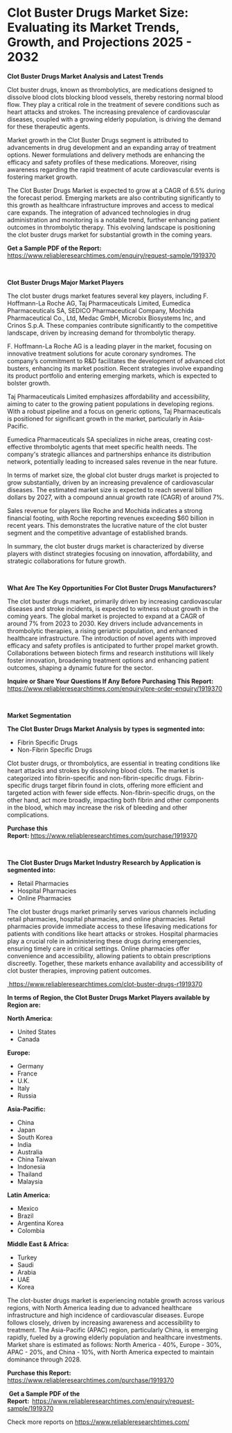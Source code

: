 <p><h1>Clot Buster Drugs Market Size: Evaluating its Market Trends, Growth, and Projections 2025 - 2032</h1></p><p><strong>Clot Buster Drugs Market Analysis and Latest Trends</strong></p>
<p><p>Clot buster drugs, known as thrombolytics, are medications designed to dissolve blood clots blocking blood vessels, thereby restoring normal blood flow. They play a critical role in the treatment of severe conditions such as heart attacks and strokes. The increasing prevalence of cardiovascular diseases, coupled with a growing elderly population, is driving the demand for these therapeutic agents.</p><p>Market growth in the Clot Buster Drugs segment is attributed to advancements in drug development and an expanding array of treatment options. Newer formulations and delivery methods are enhancing the efficacy and safety profiles of these medications. Moreover, rising awareness regarding the rapid treatment of acute cardiovascular events is fostering market growth.</p><p>The Clot Buster Drugs Market is expected to grow at a CAGR of 6.5% during the forecast period. Emerging markets are also contributing significantly to this growth as healthcare infrastructure improves and access to medical care expands. The integration of advanced technologies in drug administration and monitoring is a notable trend, further enhancing patient outcomes in thrombolytic therapy. This evolving landscape is positioning the clot buster drugs market for substantial growth in the coming years.</p></p>
<p><strong>Get a Sample PDF of the Report:&nbsp;</strong> <a href="https://www.reliableresearchtimes.com/enquiry/request-sample/1919370?utm_campaign=2002&utm_medium=2&utm_source=Github&utm_content=ia&utm_term=03032025&utm_id=clot-buster-drugs">https://www.reliableresearchtimes.com/enquiry/request-sample/1919370</a></p>
<p>&nbsp;</p>
<p><strong>Clot Buster Drugs Major Market Players</strong></p>
<p><p>The clot buster drugs market features several key players, including F. Hoffmann-La Roche AG, Taj Pharmaceuticals Limited, Eumedica Pharmaceuticals SA, SEDICO Pharmaceutical Company, Mochida Pharmaceutical Co., Ltd, Medac GmbH, Microbix Biosystems Inc, and Crinos S.p.A. These companies contribute significantly to the competitive landscape, driven by increasing demand for thrombolytic therapy.</p><p>F. Hoffmann-La Roche AG is a leading player in the market, focusing on innovative treatment solutions for acute coronary syndromes. The company’s commitment to R&D facilitates the development of advanced clot busters, enhancing its market position. Recent strategies involve expanding its product portfolio and entering emerging markets, which is expected to bolster growth.</p><p>Taj Pharmaceuticals Limited emphasizes affordability and accessibility, aiming to cater to the growing patient populations in developing regions. With a robust pipeline and a focus on generic options, Taj Pharmaceuticals is positioned for significant growth in the market, particularly in Asia-Pacific.</p><p>Eumedica Pharmaceuticals SA specializes in niche areas, creating cost-effective thrombolytic agents that meet specific health needs. The company's strategic alliances and partnerships enhance its distribution network, potentially leading to increased sales revenue in the near future.</p><p>In terms of market size, the global clot buster drugs market is projected to grow substantially, driven by an increasing prevalence of cardiovascular diseases. The estimated market size is expected to reach several billion dollars by 2027, with a compound annual growth rate (CAGR) of around 7%.</p><p>Sales revenue for players like Roche and Mochida indicates a strong financial footing, with Roche reporting revenues exceeding $60 billion in recent years. This demonstrates the lucrative nature of the clot buster segment and the competitive advantage of established brands.</p><p>In summary, the clot buster drugs market is characterized by diverse players with distinct strategies focusing on innovation, affordability, and strategic collaborations for future growth.</p></p>
<p>&nbsp;</p>
<p><strong>What Are The Key Opportunities For Clot Buster Drugs Manufacturers?</strong></p>
<p><p>The clot buster drugs market, primarily driven by increasing cardiovascular diseases and stroke incidents, is expected to witness robust growth in the coming years. The global market is projected to expand at a CAGR of around 7% from 2023 to 2030. Key drivers include advancements in thrombolytic therapies, a rising geriatric population, and enhanced healthcare infrastructure. The introduction of novel agents with improved efficacy and safety profiles is anticipated to further propel market growth. Collaborations between biotech firms and research institutions will likely foster innovation, broadening treatment options and enhancing patient outcomes, shaping a dynamic future for the sector.</p></p>
<p><strong>Inquire or Share Your Questions If Any Before Purchasing This Report:</strong> <a href="https://www.reliableresearchtimes.com/enquiry/pre-order-enquiry/1919370?utm_campaign=2002&utm_medium=2&utm_source=Github&utm_content=ia&utm_term=03032025&utm_id=clot-buster-drugs">https://www.reliableresearchtimes.com/enquiry/pre-order-enquiry/1919370</a></p>
<p>&nbsp;</p>
<p><strong>Market Segmentation</strong></p>
<p><strong>The Clot Buster Drugs Market Analysis by types is segmented into:</strong></p>
<p><ul><li>Fibrin Specific Drugs</li><li>Non-Fibrin Specific Drugs</li></ul></p>
<p><p>Clot buster drugs, or thrombolytics, are essential in treating conditions like heart attacks and strokes by dissolving blood clots. The market is categorized into fibrin-specific and non-fibrin-specific drugs. Fibrin-specific drugs target fibrin found in clots, offering more efficient and targeted action with fewer side effects. Non-fibrin-specific drugs, on the other hand, act more broadly, impacting both fibrin and other components in the blood, which may increase the risk of bleeding and other complications.</p></p>
<p><strong>Purchase this Report:&nbsp;</strong><a href="https://www.reliableresearchtimes.com/purchase/1919370?utm_campaign=2002&utm_medium=2&utm_source=Github&utm_content=ia&utm_term=03032025&utm_id=clot-buster-drugs">https://www.reliableresearchtimes.com/purchase/1919370</a></p>
<p>&nbsp;</p>
<p><strong>The Clot Buster Drugs Market Industry Research by Application is segmented into:</strong></p>
<p><ul><li>Retail Pharmacies</li><li>Hospital Pharmacies</li><li>Online Pharmacies</li></ul></p>
<p><p>The clot buster drugs market primarily serves various channels including retail pharmacies, hospital pharmacies, and online pharmacies. Retail pharmacies provide immediate access to these lifesaving medications for patients with conditions like heart attacks or strokes. Hospital pharmacies play a crucial role in administering these drugs during emergencies, ensuring timely care in critical settings. Online pharmacies offer convenience and accessibility, allowing patients to obtain prescriptions discreetly. Together, these markets enhance availability and accessibility of clot buster therapies, improving patient outcomes.</p></p>
<p><a href="https://www.reliableresearchtimes.com/clot-buster-drugs-r1919370?utm_campaign=2002&utm_medium=2&utm_source=Github&utm_content=ia&utm_term=03032025&utm_id=clot-buster-drugs">&nbsp;https://www.reliableresearchtimes.com/clot-buster-drugs-r1919370</a></p>
<p><strong>In terms of Region, the Clot Buster Drugs Market Players available by Region are:</strong></p>
<p>
    <p> <strong> North America: </strong>
        <ul>
            <li>United States</li>
            <li>Canada</li>
        </ul>
        </p> 
    <p> <strong> Europe: </strong>
        <ul>
            <li>Germany</li>
            <li>France</li>
            <li>U.K.</li>
            <li>Italy</li>
            <li>Russia</li>
        </ul>
        </p> 
    <p> <strong> Asia-Pacific: </strong>
        <ul>
            <li>China</li>
            <li>Japan</li>
            <li>South Korea</li>
            <li>India</li>
            <li>Australia</li>
            <li>China Taiwan</li>
            <li>Indonesia</li>
            <li>Thailand</li>
            <li>Malaysia</li>
        </ul>
        </p> 
    <p> <strong> Latin America: </strong>
        <ul>
            <li>Mexico</li>
            <li>Brazil</li>
            <li>Argentina Korea</li>
            <li>Colombia</li>
        </ul>
        </p> 
    <p> <strong> Middle East & Africa: </strong>
        <ul>
            <li>Turkey</li>
            <li>Saudi</li>
            <li>Arabia</li>
            <li>UAE</li>
            <li>Korea</li>
        </ul>
    </p>
    </p>
<p><p>The clot-buster drugs market is experiencing notable growth across various regions, with North America leading due to advanced healthcare infrastructure and high incidence of cardiovascular diseases. Europe follows closely, driven by increasing awareness and accessibility to treatment. The Asia-Pacific (APAC) region, particularly China, is emerging rapidly, fueled by a growing elderly population and healthcare investments. Market share is estimated as follows: North America - 40%, Europe - 30%, APAC - 20%, and China - 10%, with North America expected to maintain dominance through 2028.</p></p>
<p><strong>Purchase this Report: </strong><a href="https://www.reliableresearchtimes.com/purchase/1919370?utm_campaign=2002&utm_medium=2&utm_source=Github&utm_content=ia&utm_term=03032025&utm_id=clot-buster-drugs">https://www.reliableresearchtimes.com/purchase/1919370</a></p>
<p>&nbsp;<strong>Get a Sample PDF of the Report:&nbsp;&nbsp;</strong><a href="https://www.reliableresearchtimes.com/enquiry/request-sample/1919370?utm_campaign=2002&utm_medium=2&utm_source=Github&utm_content=ia&utm_term=03032025&utm_id=clot-buster-drugs">https://www.reliableresearchtimes.com/enquiry/request-sample/1919370</a></p>
<p><strong></strong></p>
<p>Check more reports on <a href="https://www.reliableresearchtimes.com/?utm_campaign=2002&utm_medium=2&utm_source=Github&utm_content=ia&utm_term=03032025&utm_id=clot-buster-drugs">https://www.reliableresearchtimes.com/</a></p>